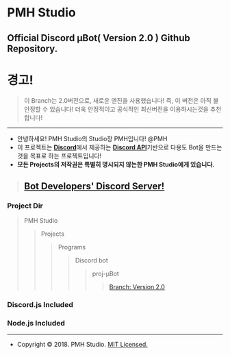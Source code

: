 PMH Studio
=============
Official Discord μBot( Version 2.0 ) Github Repository.
--------------------------------------------------------------

# 경고!
> 이 Branch는 2.0버전으로, 새로운 엔진을 사용했습니다!
> 즉, 이 버전은 아직 불안정할 수 있습니다!
> 더욱 안정적이고 공식적인 최신버전을 이용하시는것을 추천합니다!
------------------------------------------------------------------------------------------------------------------------


- 안녕하세요! PMH Studio의 Studio장 PMH입니다! @PMH
- 이 프로젝트는 [**Discord**](https://discordapp.com)에서 제공하는 [**Discord API**](https://discordapp.com/developers/)기반으로 다용도 Bot을 만드는것을 목표로 하는 프로젝트입니다!
- **모든 Projects의 저작권은 특별히 명시되지 않는한 PMH Studio에게 있습니다.**

> ## [**Bot Developers' Discord Server!**](https://discord.gg/kEnspqB)

### Project Dir
> PMH Studio
>> Projects
>>> Programs
>>>> Discord bot
>>>>> proj-μBot
>>>>>> [Branch: Version 2.0](https://github.com/PMHStudio/DiscordMuBot/branches)

### Discord.js Included
### Node.js Included

-------------------------------------------------------------

- Copyright &copy; 2018. PMH Studio. [MIT Licensed.](https://github.com/PMHStudio/MuBot/LICENSE)